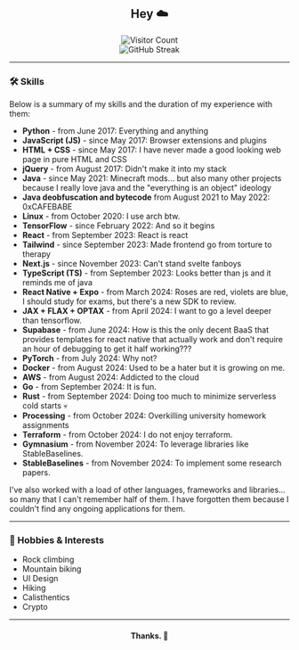 <h2 align="center">Hey ☁️</h2>

<p align="center">
  <img src="https://komarev.com/ghpvc/?username=Kopamed&color=0CCCCC" alt="Visitor Count">
  <br>
  <img src="https://streak-stats.demolab.com?user=Kopamed&theme=dark" alt="GitHub Streak" />
  <!--New stat needed-->
</p>

---

### 🛠️ Skills
Below is a summary of my skills and the duration of my experience with them:

- **Python** - from June 2017: Everything and anything
- **JavaScript (JS)** - since May 2017: Browser extensions and plugins
- **HTML + CSS** - since May 2017: I have never made a good looking web page in pure HTML and CSS
- **jQuery** - from August 2017: Didn't make it into my stack
- **Java** - since May 2021: Minecraft mods... but also many other projects because I really love java and the "everything is an object" ideology
- **Java deobfuscation and bytecode** from August 2021 to May 2022: 0xCAFEBABE
- **Linux** - from October 2020: I use arch btw.
- **TensorFlow** - since February 2022: And so it begins
- **React** - from September 2023: React is react
- **Tailwind** - since September 2023: Made frontend go from torture to therapy
- **Next.js** - since November 2023: Can't stand svelte fanboys
- **TypeScript (TS)** - from September 2023: Looks better than js and it reminds me of java
- **React Native + Expo** - from March 2024: Roses are red, violets are blue, I should study for exams, but there's a new SDK to review.
- **JAX + FLAX + OPTAX** - from April 2024: I want to go a level deeper than tensorflow.
- **Supabase** - from June 2024: How is this the only decent BaaS that provides templates for react native that actually work and don't require an hour of debugging to get it half working???
- **PyTorch** - from July 2024: Why not?
- **Docker** - from August 2024: Used to be a hater but it is growing on me.
- **AWS** - from August 2024: Addicted to the cloud
- **Go** - from September 2024: It is fun.
- **Rust** - from September 2024: Doing too much to minimize serverless cold starts 💀
- **Processing** - from October 2024: Overkilling university homework assignments
- **Terraform** - from October 2024: I do not enjoy terraform.
- **Gymnasium** - from November 2024: To leverage libraries like StableBaselines.
- **StableBaselines** - from November 2024: To implement some research papers.

I've also worked with a load of other languages, frameworks and libraries... so many that I can't remember half of them. I have forgotten them because I couldn't find any ongoing applications for them.

---
### 🌱 Hobbies & Interests
- Rock climbing
- Mountain biking
- UI Design
- Hiking
- Calisthentics
- Crypto
---

<h4 align="center">Thanks. 👋</h4>
